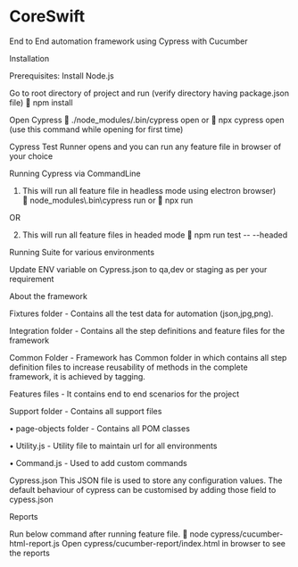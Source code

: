 # CoreSwift

End to End automation framework using Cypress with Cucumber 

Installation 

Prerequisites:
Install Node.js 

Go to root directory of project and run (verify directory having package.json file)
 npm install 

Open Cypress
 ./node_modules/.bin/cypress open
or 
 npx cypress open  (use this command while opening for first time)

Cypress Test Runner opens and you can run any feature file in browser of your choice 


Running Cypress via CommandLine 

1. This will run all feature file in headless mode using electron browser)\
 node_modules\\.bin\\cypress run 
or 
 npx run

OR 

2. This will run all feature files in headed mode
 npm run test -- --headed


Running Suite for various environments 

Update ENV variable on Cypress.json  to qa,dev or staging as per your requirement 

About the framework 

Fixtures folder - 
Contains all  the test data for automation (json,jpg,png).

Integration folder - 
Contains all the step definitions and feature files for the framework

Common Folder - 
Framework has Common folder in which contains all step definition files to increase reusability of methods in the complete framework, it is achieved by tagging. 

Features files - 
It contains end to end scenarios for the project 

Support folder - Contains all support files 

•	page-objects folder - 
Contains all POM classes 

•	Utility.js - 
Utility file to maintain url for all  environments 

•	Command.js - 
Used to add custom commands 

Cypress.json
This JSON file is used to store any configuration values. The default behaviour of cypress can be customised by adding those field to cypess.json



Reports

Run below command after running feature file. 
 node cypress/cucumber-html-report.js
Open cypress/cucumber-report/index.html in browser to see the reports

